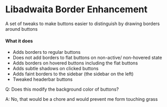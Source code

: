 # Libadwaita Border Enhancement

A set of tweaks to make buttons easier to distinguish by drawing borders around buttons

#### What it does
- Adds borders to regular buttons
- Does not add borders to flat buttons on non-active/ non-hovered state
- Adds borders on hovered buttons including the flat buttons
- Adds subtle shadows on clicked buttons
- Adds faint borders to the sidebar (the sidebar on the left)
- Tweaked headerbar buttons

Q: Does this modify the background color of buttons?

A: No, that would be a chore and would prevent me form touching grass
